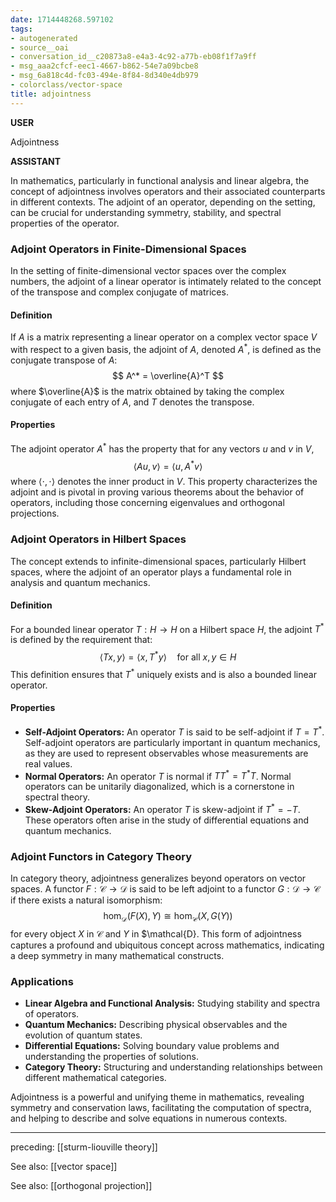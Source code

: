 ```yaml
---
date: 1714448268.597102
tags:
- autogenerated
- source__oai
- conversation_id__c20873a8-e4a3-4c92-a77b-eb08f1f7a9ff
- msg_aaa2cfcf-eec1-4667-b862-54e7a09bcbe8
- msg_6a818c4d-fc03-494e-8f84-8d340e4db979
- colorclass/vector-space
title: adjointness
---
```


**USER**

Adjointness


**ASSISTANT**

In mathematics, particularly in functional analysis and linear algebra, the concept of adjointness involves operators and their associated counterparts in different contexts. The adjoint of an operator, depending on the setting, can be crucial for understanding symmetry, stability, and spectral properties of the operator.

### Adjoint Operators in Finite-Dimensional Spaces

In the setting of finite-dimensional vector spaces over the complex numbers, the adjoint of a linear operator is intimately related to the concept of the transpose and complex conjugate of matrices.

#### Definition
If $A$ is a matrix representing a linear operator on a complex vector space $V$ with respect to a given basis, the adjoint of $A$, denoted $A^*$, is defined as the conjugate transpose of $A$:
$$
A^* = \overline{A}^T
$$
where $\overline{A}$ is the matrix obtained by taking the complex conjugate of each entry of $A$, and $T$ denotes the transpose.

#### Properties
The adjoint operator $A^*$ has the property that for any vectors $u$ and $v$ in $V$,
$$
\langle Au, v \rangle = \langle u, A^*v \rangle
$$
where $\langle \cdot, \cdot \rangle$ denotes the inner product in $V$. This property characterizes the adjoint and is pivotal in proving various theorems about the behavior of operators, including those concerning eigenvalues and orthogonal projections.

### Adjoint Operators in Hilbert Spaces

The concept extends to infinite-dimensional spaces, particularly Hilbert spaces, where the adjoint of an operator plays a fundamental role in analysis and quantum mechanics.

#### Definition
For a bounded linear operator $T: H \to H$ on a Hilbert space $H$, the adjoint $T^*$ is defined by the requirement that:
$$
\langle Tx, y \rangle = \langle x, T^*y \rangle \quad \text{for all } x, y \in H
$$
This definition ensures that $T^*$ uniquely exists and is also a bounded linear operator.

#### Properties
- **Self-Adjoint Operators:** An operator $T$ is said to be self-adjoint if $T = T^*$. Self-adjoint operators are particularly important in quantum mechanics, as they are used to represent observables whose measurements are real values.
- **Normal Operators:** An operator $T$ is normal if $TT^* = T^*T$. Normal operators can be unitarily diagonalized, which is a cornerstone in spectral theory.
- **Skew-Adjoint Operators:** An operator $T$ is skew-adjoint if $T^* = -T$. These operators often arise in the study of differential equations and quantum mechanics.

### Adjoint Functors in Category Theory

In category theory, adjointness generalizes beyond operators on vector spaces. A functor $F: \mathcal{C} \to \mathcal{D}$ is said to be left adjoint to a functor $G: \mathcal{D} \to \mathcal{C}$ if there exists a natural isomorphism:
$$
\hom_\mathcal{D}(F(X), Y) \cong \hom_\mathcal{C}(X, G(Y))
$$
for every object $X$ in $\mathcal{C}$ and $Y$ in $\mathcal{D}. This form of adjointness captures a profound and ubiquitous concept across mathematics, indicating a deep symmetry in many mathematical constructs.

### Applications

- **Linear Algebra and Functional Analysis:** Studying stability and spectra of operators.
- **Quantum Mechanics:** Describing physical observables and the evolution of quantum states.
- **Differential Equations:** Solving boundary value problems and understanding the properties of solutions.
- **Category Theory:** Structuring and understanding relationships between different mathematical categories.

Adjointness is a powerful and unifying theme in mathematics, revealing symmetry and conservation laws, facilitating the computation of spectra, and helping to describe and solve equations in numerous contexts.


---

preceding: [[sturm-liouville theory]]

See also: [[vector space]]


See also: [[orthogonal projection]]